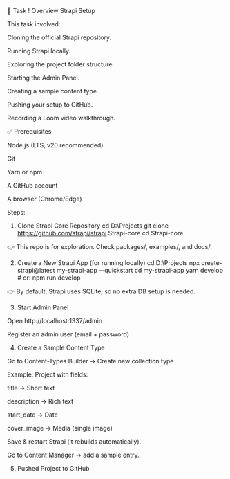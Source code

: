 🚀 Task ! Overview
Strapi Setup 

This task involved:

Cloning the official Strapi repository.

Running Strapi locally.

Exploring the project folder structure.

Starting the Admin Panel.

Creating a sample content type.

Pushing your setup to GitHub.

Recording a Loom video walkthrough.

✅ Prerequisites

Node.js (LTS, v20 recommended)

Git

Yarn or npm

A GitHub account

A browser (Chrome/Edge)

Steps:

1. Clone Strapi Core Repository
cd D:\Projects
git clone https://github.com/strapi/strapi Strapi-core
cd Strapi-core


👉 This repo is for exploration. Check packages/, examples/, and docs/.

2. Create a New Strapi App (for running locally)
cd D:\Projects
npx create-strapi@latest my-strapi-app --quickstart
cd my-strapi-app
yarn develop   # or: npm run develop


👉 By default, Strapi uses SQLite, so no extra DB setup is needed.

3. Start Admin Panel

Open http://localhost:1337/admin

Register an admin user (email + password)

4. Create a Sample Content Type

Go to Content-Types Builder → Create new collection type

Example: Project with fields:

title → Short text

description → Rich text

start_date → Date

cover_image → Media (single image)

Save & restart Strapi (it rebuilds automatically).

Go to Content Manager → add a sample entry.

5. Pushed Project to GitHub